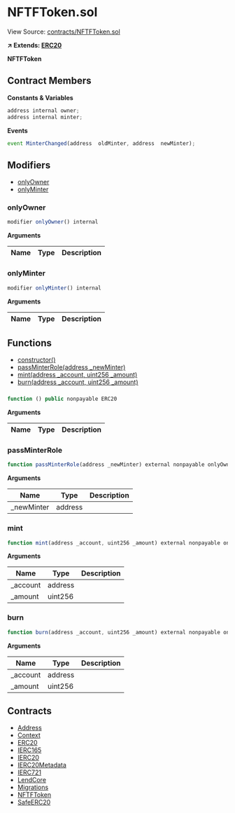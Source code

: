 # NFTFToken.sol

View Source: [contracts/NFTFToken.sol](../contracts/NFTFToken.sol)

**↗ Extends: [ERC20](ERC20.md)**

**NFTFToken**

## Contract Members
**Constants & Variables**

```js
address internal owner;
address internal minter;

```

**Events**

```js
event MinterChanged(address  oldMinter, address  newMinter);
```

## Modifiers

- [onlyOwner](#onlyowner)
- [onlyMinter](#onlyminter)

### onlyOwner

```js
modifier onlyOwner() internal
```

**Arguments**

| Name        | Type           | Description  |
| ------------- |------------- | -----|

### onlyMinter

```js
modifier onlyMinter() internal
```

**Arguments**

| Name        | Type           | Description  |
| ------------- |------------- | -----|

## Functions

- [constructor()](#)
- [passMinterRole(address _newMinter)](#passminterrole)
- [mint(address _account, uint256 _amount)](#mint)
- [burn(address _account, uint256 _amount)](#burn)

### 

```js
function () public nonpayable ERC20 
```

**Arguments**

| Name        | Type           | Description  |
| ------------- |------------- | -----|

### passMinterRole

```js
function passMinterRole(address _newMinter) external nonpayable onlyOwner 
```

**Arguments**

| Name        | Type           | Description  |
| ------------- |------------- | -----|
| _newMinter | address |  | 

### mint

```js
function mint(address _account, uint256 _amount) external nonpayable onlyMinter 
```

**Arguments**

| Name        | Type           | Description  |
| ------------- |------------- | -----|
| _account | address |  | 
| _amount | uint256 |  | 

### burn

```js
function burn(address _account, uint256 _amount) external nonpayable onlyMinter 
```

**Arguments**

| Name        | Type           | Description  |
| ------------- |------------- | -----|
| _account | address |  | 
| _amount | uint256 |  | 

## Contracts

* [Address](Address.md)
* [Context](Context.md)
* [ERC20](ERC20.md)
* [IERC165](IERC165.md)
* [IERC20](IERC20.md)
* [IERC20Metadata](IERC20Metadata.md)
* [IERC721](IERC721.md)
* [LendCore](LendCore.md)
* [Migrations](Migrations.md)
* [NFTFToken](NFTFToken.md)
* [SafeERC20](SafeERC20.md)
